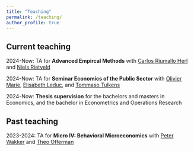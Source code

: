 ```yaml
---
title: "Teaching"
permalink: /teaching/
author_profile: true
---
```


## Current teaching
2024-Now: TA for **Advanced Empircal Methods** with [Carlos Riumallo Herl](https://www.eur.nl/en/people/carlos-riumallo-herl) and [Niels Rietveld](https://www.eur.nl/en/people/niels-rietveld)  

2024-Now: TA for **Seminar Economics of the Public Sector** with [Olivier Marie](https://sites.google.com/site/oliviermarie/), [Elisabeth Leduc](https://sites.google.com/view/elisabethleduc/about-me), and [Tommaso Tulkens](https://www.linkedin.com/in/tommaso-tulkens-economics/)

2024-Now: **Thesis supervision** for the bachelors and masters in Economics, and the bachelor in Econometrics and Operations Research

## Past teaching
2023-2024: TA for **Micro IV: Behavioral Microeconomics** with [Peter Wakker](https://www.eur.nl/people/peter-wakker) and [Theo Offerman](https://www.uva.nl/en/profile/o/f/t.j.s.offerman/t.j.s.offerman.html?cb#Profile)
